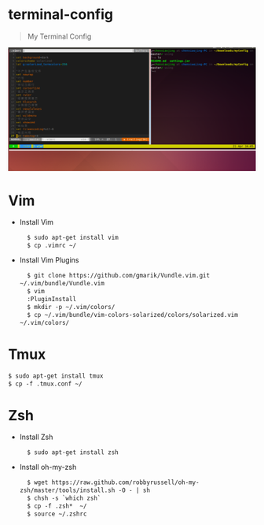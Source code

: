 # terminal-config


> My Terminal Config


![image](https://github.com/chenxiaojing123/myConfig/blob/master/terminal.png)


# Vim 
    
+ Install Vim
    
        $ sudo apt-get install vim
        $ cp .vimrc ~/

+ Install Vim Plugins

        $ git clone https://github.com/gmarik/Vundle.vim.git ~/.vim/bundle/Vundle.vim
        $ vim
        :PluginInstall
        $ mkdir -p ~/.vim/colors/
        $ cp ~/.vim/bundle/vim-colors-solarized/colors/solarized.vim ~/.vim/colors/        

# Tmux

    $ sudo apt-get install tmux
    $ cp -f .tmux.conf ~/
    
# Zsh 

+ Install Zsh
    
        $ sudo apt-get install zsh

+ Install oh-my-zsh

        $ wget https://raw.github.com/robbyrussell/oh-my-zsh/master/tools/install.sh -O - | sh
        $ chsh -s `which zsh`
        $ cp -f .zsh*  ~/
        $ source ~/.zshrc


